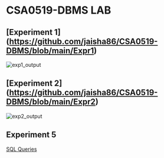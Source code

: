 # CSA0519-DBMS LAB
## [Experiment 1] (https://github.com/jaisha86/CSA0519-DBMS/blob/main/Expr1)
![exp1_output](https://user-images.githubusercontent.com/38531342/191169275-17c8a158-0e67-4baa-bec2-837fe2eca478.png)
## [Experiment 2] (https://github.com/jaisha86/CSA0519-DBMS/blob/main/Expr2)
![exp2_output](https://user-images.githubusercontent.com/38531342/191169764-17475303-6e15-4c47-9719-056c988790f2.png)
## Experiment 5
[SQL Queries](https://github.com/jaisha86/CSA0519-DBMS/blob/main/expr5.txt)
